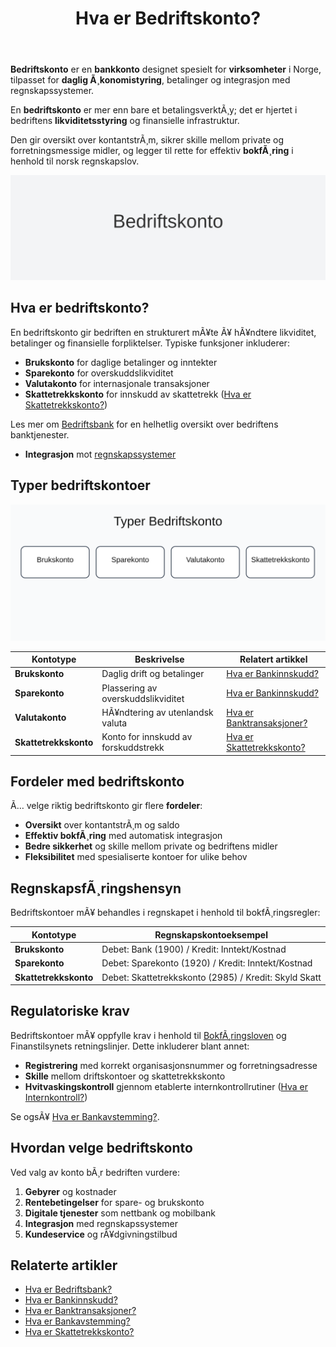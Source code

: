 ﻿---
title: "Hva er Bedriftskonto?"
meta_title: "Hva er Bedriftskonto?"
meta_description: '**Bedriftskonto** er en **bankkonto** designet spesielt for **virksomheter** i Norge, tilpasset for **daglig Ã¸konomistyring**, betalinger og integrasjon med re...'
slug: bedriftskonto
type: blog
layout: pages/single
---

**Bedriftskonto** er en **bankkonto** designet spesielt for **virksomheter** i Norge, tilpasset for **daglig Ã¸konomistyring**, betalinger og integrasjon med regnskapssystemer.

En **bedriftskonto** er mer enn bare et betalingsverktÃ¸y; det er hjertet i bedriftens **likviditetsstyring** og finansielle infrastruktur.

Den gir oversikt over kontantstrÃ¸m, sikrer skille mellom private og forretningsmessige midler, og legger til rette for effektiv **bokfÃ¸ring** i henhold til norsk regnskapslov.

![Illustrasjon av konseptet bedriftskonto](bedriftskonto-image.svg)

## Hva er bedriftskonto?

En bedriftskonto gir bedriften en strukturert mÃ¥te Ã¥ hÃ¥ndtere likviditet, betalinger og finansielle forpliktelser. Typiske funksjoner inkluderer:

* **Brukskonto** for daglige betalinger og inntekter
* **Sparekonto** for overskuddslikviditet
* **Valutakonto** for internasjonale transaksjoner
* **Skattetrekkskonto** for innskudd av skattetrekk ([Hva er Skattetrekkskonto?](/blogs/regnskap/hva-er-skattetrekkskonto "Hva er Skattetrekkskonto? RegnskapsfÃ¸ring av skattetrekk"))

Les mer om [Bedriftsbank](/blogs/regnskap/bedriftsbank "Bedriftsbank - Oversikt over banktjenester for bedrifter og regnskapsintegrasjon") for en helhetlig oversikt over bedriftens banktjenester.

* **Integrasjon** mot [regnskapssystemer](/blogs/regnskap/api-integrasjon-automatisering-regnskap "API-integrasjon og automatisering i regnskap")

## Typer bedriftskontoer

![Typer Bedriftskonto](bedriftskonto-types.svg)

| Kontotype           | Beskrivelse                                    | Relatert artikkel                                                           |
|---------------------|------------------------------------------------|------------------------------------------------------------------------------|
| **Brukskonto**      | Daglig drift og betalinger                     | [Hva er Bankinnskudd?](/blogs/regnskap/hva-er-bankinnskudd "Bankinnskudd: Typer og fÃ¸ring") |
| **Sparekonto**      | Plassering av overskuddslikviditet             | [Hva er Bankinnskudd?](/blogs/regnskap/hva-er-bankinnskudd "Bankinnskudd: Typer og fÃ¸ring") |
| **Valutakonto**     | HÃ¥ndtering av utenlandsk valuta                | [Hva er Banktransaksjoner?](/blogs/regnskap/hva-er-banktransaksjoner "Banktransaksjoner: Registrering og kontroll") |
| **Skattetrekkskonto**| Konto for innskudd av forskuddstrekk           | [Hva er Skattetrekkskonto?](/blogs/regnskap/hva-er-skattetrekkskonto "Skattetrekkskonto: RegnskapsfÃ¸ring av skattetrekk") |

## Fordeler med bedriftskonto

Ã… velge riktig bedriftskonto gir flere **fordeler**:

* **Oversikt** over kontantstrÃ¸m og saldo
* **Effektiv bokfÃ¸ring** med automatisk integrasjon
* **Bedre sikkerhet** og skille mellom private og bedriftens midler
* **Fleksibilitet** med spesialiserte kontoer for ulike behov

## RegnskapsfÃ¸ringshensyn

Bedriftskontoer mÃ¥ behandles i regnskapet i henhold til bokfÃ¸ringsregler:

| Kontotype           | Regnskapskontoeksempel                        |
|---------------------|-----------------------------------------------|
| **Brukskonto**      | Debet: Bank (1900) / Kredit: Inntekt/Kostnad   |
| **Sparekonto**      | Debet: Sparekonto (1920) / Kredit: Inntekt/Kostnad |
| **Skattetrekkskonto**| Debet: Skattetrekkskonto (2985) / Kredit: Skyld Skatt |

## Regulatoriske krav

Bedriftskontoer mÃ¥ oppfylle krav i henhold til [BokfÃ¸ringsloven](/blogs/regnskap/hva-er-bokforingsloven "Hva er BokfÃ¸ringsloven? Krav, Regler og Praktisk Veiledning") og Finanstilsynets retningslinjer. Dette inkluderer blant annet:

* **Registrering** med korrekt organisasjonsnummer og forretningsadresse
* **Skille** mellom driftskontoer og skattetrekkskonto
* **Hvitvaskingskontroll** gjennom etablerte internkontrollrutiner ([Hva er Internkontroll?](/blogs/regnskap/hva-er-internkontroll "Hva er Internkontroll? Prosesser og Rutiner for Kvalitetssikring"))

Se ogsÃ¥ [Hva er Bankavstemming?](/blogs/regnskap/hva-er-bankavstemming "Bankavstemming: Prosess og kontroll").

## Hvordan velge bedriftskonto

Ved valg av konto bÃ¸r bedriften vurdere:

1. **Gebyrer** og kostnader
2. **Rentebetingelser** for spare- og brukskonto
3. **Digitale tjenester** som nettbank og mobilbank
4. **Integrasjon** med regnskapssystemer
5. **Kundeservice** og rÃ¥dgivningstilbud

## Relaterte artikler

* [Hva er Bedriftsbank?](/blogs/regnskap/bedriftsbank "Hva er Bedriftsbank? Oversikt over banktjenester for bedrifter")
* [Hva er Bankinnskudd?](/blogs/regnskap/hva-er-bankinnskudd "Bankinnskudd: Typer og fÃ¸ring")
* [Hva er Banktransaksjoner?](/blogs/regnskap/hva-er-banktransaksjoner "Banktransaksjoner: Registrering og kontroll")
* [Hva er Bankavstemming?](/blogs/regnskap/hva-er-bankavstemming "Bankavstemming: Prosess og kontroll")
* [Hva er Skattetrekkskonto?](/blogs/regnskap/hva-er-skattetrekkskonto "Skattetrekkskonto: RegnskapsfÃ¸ring av skattetrekk")







